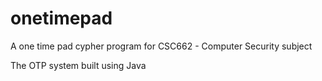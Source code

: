 # onetimepad
A one time pad cypher program for CSC662 - Computer Security subject

The OTP system built using Java

